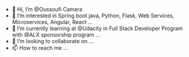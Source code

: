 - 👋 Hi, I’m @Oussoufi Camara
- 👀 I’m interested in Spring boot java, Python, Flask, Web Services, Microservices, Angular, React ...
- 🌱 I’m currently learning at @Udacity in Full Stack Developer Program with @ALX sponsorship program ...
- 💞️ I’m looking to collaborate on ...
- 📫 How to reach me ...

<!---
Oussoufi/Oussoufi is a ✨ special ✨ repository because its `README.md` (this file) appears on your GitHub profile.
You can click the Preview link to take a look at your changes.
--->
